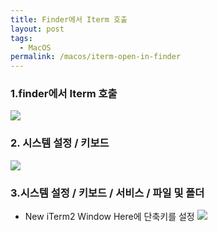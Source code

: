 ```yaml
---
title: Finder에서 Iterm 호출
layout: post
tags:
  - MacOS
permalink: /macos/iterm-open-in-finder
---
```

### 1.finder에서 Iterm 호출

![](../../../assets/images/MacOS/finder_open_iterm/1.png)




### 2. 시스템 설정 / 키보드
![](../../../assets/images/MacOS/finder_open_iterm/2.png)
  
### 3.시스템 설정 / 키보드 / 서비스 / 파일 및 폴더
- New iTerm2 Window Here에 단축키를 설정
![](../../../assets/images/MacOS/finder_open_iterm/3.png)


